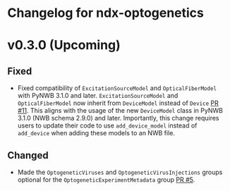 # Changelog for ndx-optogenetics

# v0.3.0 (Upcoming)

## Fixed
- Fixed compatibility of `ExcitationSourceModel` and `OpticalFiberModel` with PyNWB 3.1.0 and later. `ExcitationSourceModel` and `OpticalFiberModel` now inherit from `DeviceModel` instead of `Device` [PR #11](https://github.com/rly/ndx-optogenetics/pull/11). This aligns with the usage of the new `DeviceModel` class in PyNWB 3.1.0 (NWB schema 2.9.0) and later. Importantly, this change requires users to update their code to use `add_device_model` instead of `add_device` when adding these models to an NWB file.

## Changed
- Made the `OptogeneticViruses` and `OptogeneticVirusInjections` groups optional for the `OptogeneticExperimentMetadata` group [PR #5](https://github.com/rly/ndx-optogenetics/pull/5).